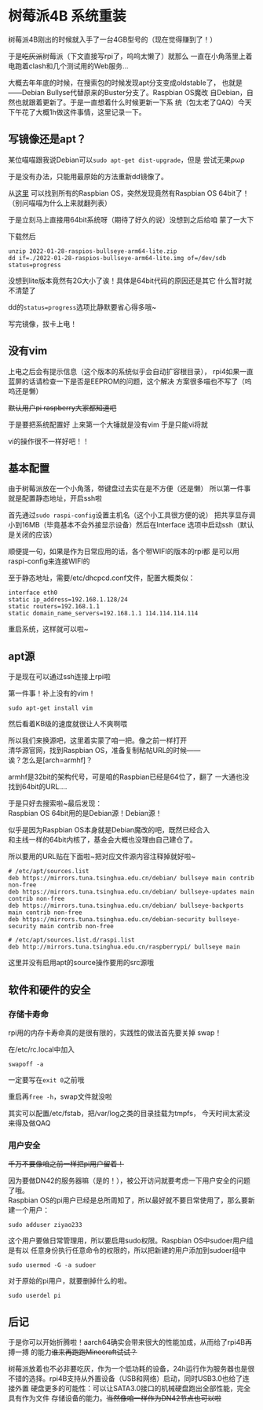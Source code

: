 # 树莓派4B 系统重装  
树莓派4B刚出的时候就入手了一台4GB型号的（现在觉得赚到了！）  

于是~~吃灰派~~树莓派（下文直接写rpi了，呜呜太懒了）就那么
一直在小角落里上着电跑着clash和几个测试用的Web服务...  

大概去年年底的时候，在搜索包的时候发现apt分支变成oldstable了，
也就是——Debian Bullyse代替原来的Buster分支了。Raspbian OS魔改
自Debian，自然也就跟着更新了。于是一直想着什么时候更新一下系
统（包太老了QAQ）今天下午花了大概1h做这件事情，这里记录一下。  

## 写镜像还是apt？  

某位喵喵跟我说Debian可以``sudo apt-get dist-upgrade``，但是
尝试无果ρωρ  

于是没有办法，只能用最原始的方法重新dd镜像了。  

从[这里](https://www.raspberrypi.com/software/operating-systems/)
可以找到所有的Raspbian OS，突然发现竟然有Raspbian OS 64bit了！
（别问喵喵为什么上来就翻列表）  

于是立刻马上直接用64bit系统呀（期待了好久的说）没想到之后给咱
蒙了一大下  

下载然后
```shell
unzip 2022-01-28-raspios-bullseye-arm64-lite.zip
dd if=./2022-01-28-raspios-bullseye-arm64-lite.img of=/dev/sdb status=progress
```
没想到lite版本竟然有2G大小了诶！具体是64bit代码的原因还是其它
什么暂时就不清楚了  

dd的``status=progress``选项比静默要省心得多哦~  

写完镜像，拔卡上电！  

## 没有vim  

上电之后会有提示信息（这个版本的系统似乎会自动扩容根目录），
rpi4如果一直蓝屏的话请检查一下是否是EEPROM的问题，这个解决
方案很多喵也不写了（呜呜还是懒）  

~~默认用户pi raspberry大家都知道吧~~  

于是要把系统配置好 上来第一个大锤就是没有vim 于是只能vi将就  

vi的操作很不一样好吧！！  

## 基本配置  

由于树莓派放在一个小角落，带键盘过去实在是不方便（还是懒）
所以第一件事就是配置静态地址，开启ssh啦  

首先通过``sudo raspi-config``设置主机名（这个小工具很方便的说）
把共享显存调小到16MB（毕竟基本不会外接显示设备）然后在Interface
选项中启动ssh（默认是关闭的应该）  

顺便提一句，如果是作为日常应用的话，各个带WIFI的版本的rpi都
是可以用raspi-config来连接WIFI的  

至于静态地址，需要/etc/dhcpcd.conf文件，配置大概类似：
```
interface eth0
static ip_address=192.168.1.128/24
static routers=192.168.1.1
static domain_name_servers=192.168.1.1 114.114.114.114
```
重启系统，这样就可以啦~  

## apt源  

于是现在可以通过ssh连接上rpi啦  

第一件事！补上没有的vim！  

```
sudo apt-get install vim
```  

然后看着KB级的速度就很让人不爽啊喂  

所以我们来换源吧，这里着实蒙了咱一把。像之前一样打开  
清华源官网，找到Raspbian OS，准备复制粘帖URL的时候——  
诶？怎么是[arch=armhf]？  

armhf是32bit的架构代号，可是咱的Raspbian已经是64位了，翻了
一大通也没找到64bit的URL....  

于是只好去搜索啦~最后发现：  
Raspbian OS 64bit用的是Debian源！Debian源！  

似乎是因为Raspbian OS本身就是Debian魔改的吧，既然已经合入  
和主线一样的64bit内核了，基金会大概也没理由自己建仓了。  

所以要用的URL贴在下面啦~把对应文件源内容注释掉就好啦~
```
# /etc/apt/sources.list
deb https://mirrors.tuna.tsinghua.edu.cn/debian/ bullseye main contrib non-free
deb https://mirrors.tuna.tsinghua.edu.cn/debian/ bullseye-updates main contrib non-free
deb https://mirrors.tuna.tsinghua.edu.cn/debian/ bullseye-backports main contrib non-free
deb https://mirrors.tuna.tsinghua.edu.cn/debian-security bullseye-security main contrib non-free

# /etc/apt/sources.list.d/raspi.list
deb http://mirrors.tuna.tsinghua.edu.cn/raspberrypi/ bullseye main
```
这里并没有启用apt的source操作要用的src源哦  

## 软件和硬件的安全  

### 存储卡寿命

rpi用的内存卡寿命真的是很有限的，实践性的做法首先要关掉
swap！  

在/etc/rc.local中加入
```
swapoff -a
```
一定要写在``exit 0``之前哦

重启再``free -h``，swap文件就没啦  

其实可以配置/etc/fstab，把/var/log之类的目录挂载为tmpfs，
今天时间太紧没来得及做QAQ  

### 用户安全  

~~千万不要像咱之前一样把pi用户留着！~~  

因为要做DN42的服务器嘛（是的！），被公开访问就要考虑一下用户安全的问题了哦。  
Raspbian OS的pi用户已经是总所周知了，所以最好就不要日常使用了，那么要新建一个用户：  

```shell
sudo adduser ziyao233
```

这个用户要做日常管理用，所以要启用sudo权限。Raspbian OS中sudoer用户组是有以
任意身份执行任意命令的权限的，所以把新建的用户添加到sudoer组中

```shell
sudo usermod -G -a sudoer
```

对于原始的pi用户，就要删掉什么的啦。

```shell
sudo userdel pi
```  

## 后记  

于是你可以开始折腾啦！aarch64确实会带来很大的性能加成，从而给了rpi4B再搏一搏
的能力~~谁来再跑跑Minecraft试试？~~  

树莓派放着也不必非要吃灰，作为一个低功耗的设备，24h运行作为服务器也是很  
不错的选择。rpi4B支持从外置设备（USB和网络）启动，同时USB3.0也给了连接外置
硬盘更多的可能性：可以让SATA3.0接口的机械硬盘跑出全部性能，完全具有作为文件
存储设备的能力。~~当然像咱一样作为DN42节点也可以啦~~  
